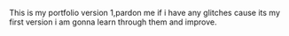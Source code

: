 This is my portfolio version 1,pardon me if i have any glitches cause its my first version i am gonna learn through them and improve.
